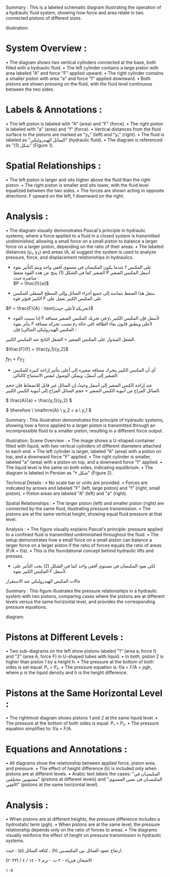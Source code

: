 Summary : This is a labeled schematic diagram illustrating the operation of a hydraulic fluid system, showing how force and area relate in two connected pistons of different sizes.

illustration:
# System Overview :
  • The diagram shows two vertical cylinders connected at the base, both filled with a hydraulic fluid.
  • The left cylinder contains a large piston with area labeled "A" and force "F" applied upward.
  • The right cylinder contains a smaller piston with area "a" and force "f" applied downward.
  • Both pistons are shown pressing on the fluid, with the fluid level continuous between the two sides.

# Labels & Annotations :
  • The left piston is labeled with "A" (area) and "F" (force).
  • The right piston is labeled with "a" (area) and "f" (force).
  • Vertical distances from the fluid surface to the pistons are marked as "y₂" (left) and "y₁" (right).
  • The fluid is labeled as "السانل الهيدروليكي" (hydraulic fluid).
  • The diagram is referenced as "شكل (1)" (Figure 1).

# Spatial Relationships :
  • The left piston is larger and sits higher above the fluid than the right piston.
  • The right piston is smaller and sits lower, with the fluid level equalized between the two sides.
  • The forces are shown acting in opposite directions: F upward on the left, f downward on the right.

# Analysis :
  • The diagram visually demonstrates Pascal's principle in hydraulic systems, where a force applied to a fluid in a closed system is transmitted undiminished, allowing a small force on a small piston to balance a larger force on a larger piston, depending on the ratio of their areas.
  • The labeled distances (y₁, y₂) and areas (A, a) suggest the system is used to analyze pressure, force, and displacement relationships in hydraulics. <!-- figure, from page 0 (l=0.064,t=0.061,r=0.415,b=0.252), with ID 016d6ffa-5ebf-4460-a8f3-8304add4958e -->

- عندما يكون المكبسان في مستوى أفقي واحد ويتم التأثير بقوة f على المكبس الصغير كما في الشكل (1) ينتج عن هذه القوة ضغط P أسفل المكبس الصغير مباشرة حيث :  
$P = \frac{f}{a}$ <!-- text, from page 0 (l=0.333,t=0.096,r=0.956,b=0.176), with ID 592c9494-c84b-4227-bc39-1ec34d691f05 -->

- ينتقل هذا الضغط بتماسه إلى جميع أجزاء السائل وإلى السطح السفلى للمكبس الكبير فتؤثر قوة F على المكبس الكبير تعمل على <!-- text, from page 0 (l=0.334,t=0.179,r=0.872,b=0.229), with ID c6d8207d-68a8-496e-8c69-4ea3d5b877f5 -->

$P = \frac{F}{A} : \text{تحريكه لأعلى حيث}$ <!-- text, from page 0 (l=0.624,t=0.232,r=0.861,b=0.262), with ID 44179959-7f82-4a8c-a66e-c39a98b65248 -->

- إذا سببت القوة F في تحريك المكبس الصغير مسافة 𝑦₁ لأسفل فإن المكبس الكبير يتأثر بقوة F تسبب تحركه مسافة 𝑦₂ لأعلى ويطبق قانون بقاء الطاقة (في حالة المكبس الهيدروليكي المثالي) فإن :

الشغل المبذول على المكبس الصغير = الشغل الناتج عند المكبس الكبير. <!-- text, from page 0 (l=0.066,t=0.265,r=0.871,b=0.336), with ID 8a6a7d76-2e50-4fb6-b570-2f21fc1fae3f -->

$\frac{F}{f} = \frac{y_1}{y_2}$ <!-- text, from page 0 (l=0.630,t=0.340,r=0.770,b=0.391), with ID fd5fae78-bece-45d0-a17b-14c2a9f8e55b -->

$fy_1 = Fy_2$ <!-- text, from page 0 (l=0.314,t=0.338,r=0.465,b=0.392), with ID 48d348bb-352c-4f75-aecd-e9e853d8a8de -->

- أي أن المكبس الكبير يتحرك مسافة صغيرة إلى أعلى بتأثير إزاحة كبيرة للمكبس الصغير إلى أسفل، ويمكن الوصول لنفس الاستنتاج كالتالي: <!-- text, from page 0 (l=0.063,t=0.391,r=0.874,b=0.440), with ID fb9f6878-f3a0-4619-86bd-c731ecfef6db -->

عند إزاحة الكبس الصغير إلى أسفل وحيثُ إن السائل غير قابل للانضغاط فإن حجم السائل المزاح من أنبوبة الكبس الصغير = حجم السائل المزاح إلى أنبوبة الكبس الكبير. <!-- text, from page 0 (l=0.065,t=0.440,r=0.862,b=0.487), with ID 71e6f3b2-20a5-4a9e-bd48-4b38acaa7453 -->

$ \frac{A}{a} = \frac{y_1}{y_2} $ <!-- text, from page 0 (l=0.631,t=0.489,r=0.772,b=0.544), with ID 1866b539-447f-45c7-a646-7aa8be11ea5b -->

$ \therefore \ \mathrm{A} \ y_2 = a \ y_1 $ <!-- text, from page 0 (l=0.319,t=0.489,r=0.489,b=0.543), with ID 1fcd3bd8-132c-439b-8ee2-c7636180934d -->

Summary : This illustration demonstrates the principle of hydraulic systems, showing how a force applied to a larger piston is transmitted through an incompressible fluid to a smaller piston, resulting in a different force output.

illustration:
Scene Overview :
  • The image shows a U-shaped container filled with liquid, with two vertical cylinders of different diameters attached to each end.
  • The left cylinder is larger, labeled "A" (area) with a piston on top, and a downward force "F" applied.
  • The right cylinder is smaller, labeled "a" (area) with a piston on top, and a downward force "f" applied.
  • The liquid level is the same on both sides, indicating equilibrium.
  • The diagram is labeled in Persian as "شکل ۲" (Figure 2).

Technical Details :
  • No scale bar or units are provided.
  • Forces are indicated by arrows and labeled "F" (left, large piston) and "f" (right, small piston).
  • Piston areas are labeled "A" (left) and "a" (right).

Spatial Relationships :
  • The larger piston (left) and smaller piston (right) are connected by the same fluid, illustrating pressure transmission.
  • The pistons are at the same vertical height, showing equal fluid pressure at that level.

Analysis :
  • The figure visually explains Pascal's principle: pressure applied to a confined fluid is transmitted undiminished throughout the fluid.
  • The setup demonstrates how a small force on a small piston can balance a larger force on a larger piston if the ratio of forces equals the ratio of areas (F/A = f/a).
  • This is the foundational concept behind hydraulic lifts and presses. <!-- figure, from page 0 (l=0.062,t=0.472,r=0.278,b=0.611), with ID 802eca5a-abcd-44e0-bb88-9178fcc019ae -->

- لكي يعود المكبسان في مستوي أفقي واحد كما في الشكل (2) يجب التأثير على المكبس الكبير بقوة F لأسفل. <!-- text, from page 0 (l=0.315,t=0.547,r=0.874,b=0.594), with ID 6c6cd8af-85bf-48f7-9a3f-2e7acd9781c7 -->

حالات المكبس الهيدروليكي عند الاستقرار <!-- text, from page 0 (l=0.531,t=0.608,r=0.929,b=0.647), with ID b7853ddc-a564-4b8f-8a2b-c761efe1ca57 -->

Summary : This figure illustrates the pressure relationships in a hydraulic system with two pistons, comparing cases where the pistons are at different levels versus the same horizontal level, and provides the corresponding pressure equations.

diagram:
# Pistons at Different Levels :
  • Two sub-diagrams on the left show pistons labeled "1" (area a, force f) and "2" (area A, force F) in U-shaped tubes with liquid.
  • In both, piston 2 is higher than piston 1 by a height h.
  • The pressure at the bottom of both sides is set equal: P₁ = P₂.
  • The pressure equation is: f/a = F/A + ρgh, where ρ is the liquid density and h is the height difference.

# Pistons at the Same Horizontal Level :
  • The rightmost diagram shows pistons 1 and 2 at the same liquid level.
  • The pressure at the bottom of both sides is equal: P₁ = P₂.
  • The pressure equation simplifies to: f/a = F/A.

# Equations and Annotations :
  • All diagrams show the relationship between applied force, piston area, and pressure.
  • The effect of height difference (h) is included only when pistons are at different levels.
  • Arabic text labels the cases: "المكبسـان في مستويين مختلفين" (pistons at different levels) and "المكبسـان في نفس المستوى الأفقي" (pistons at the same horizontal level).

# Analysis :
  • When pistons are at different heights, the pressure difference includes a hydrostatic term (ρgh).
  • When pistons are at the same level, the pressure relationship depends only on the ratio of forces to areas.
  • The diagrams visually reinforce the effect of height on pressure transmission in hydraulic systems. <!-- figure, from page 0 (l=0.108,t=0.651,r=0.888,b=0.892), with ID 8f7e6952-e3fd-45e2-9c20-cfe64592c10f -->

حيث : (ρ) كثافة السائل ، (h) ارتفاع عمود السائل بين المكبسـين. <!-- text, from page 0 (l=0.389,t=0.898,r=0.895,b=0.924), with ID a04ba728-be58-48f0-bd12-30504930ab5b -->

الامتحان فيزياء - ٢ ث - ترم ٢ - ١٤ / ٤ / (٢٠٢٣)

١٠٥ <!-- text, from page 0 (l=0.068,t=0.932,r=0.406,b=0.964), with ID b9177fc2-f4ff-40fe-936e-d78e9387f8e9 -->